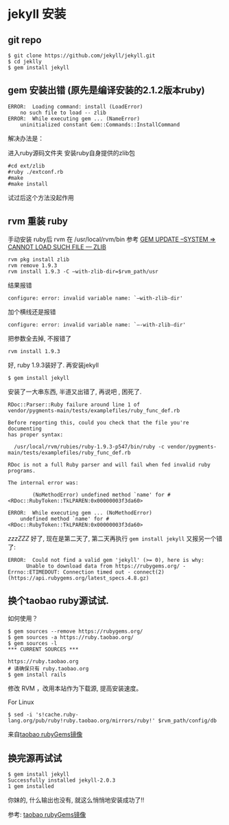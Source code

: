 # jekyll 安装

## git repo

	$ git clone https://github.com/jekyll/jekyll.git
	$ cd jeklly
	$ gem install jekyll


## gem 安装出错 (原先是编译安装的2.1.2版本ruby)

	ERROR:  Loading command: install (LoadError)
	    no such file to load -- zlib
	ERROR:  While executing gem ... (NameError)
	    uninitialized constant Gem::Commands::InstallCommand

解决办法是：

进入ruby源码文件夹 
安装ruby自身提供的zlib包 

	#cd ext/zlib
	#ruby ./extconf.rb
	#make
	#make install
试过后这个方法没起作用

## rvm 重装 ruby
手动安装 ruby后 rvm 在 /usr/local/rvm/bin
参考 [GEM UPDATE –SYSTEM => CANNOT LOAD SUCH FILE — ZLIB][1]

	rvm pkg install zlib
	rvm remove 1.9.3
	rvm install 1.9.3 -C –with-zlib-dir=$rvm_path/usr
结果报错 

	configure: error: invalid variable name: `–with-zlib-dir'
加个横线还是报错

	configure: error: invalid variable name: `–-with-zlib-dir'
把参数全去掉, 不报错了

	rvm install 1.9.3
好, ruby 1.9.3装好了. 再安装jekyll

	$ gem install jekyll
安装了一大串东西, 半道又出错了, 再说吧 , 困死了.

	RDoc::Parser::Ruby failure around line 1 of
	vendor/pygments-main/tests/examplefiles/ruby_func_def.rb

	Before reporting this, could you check that the file you're documenting
	has proper syntax:

	  /usr/local/rvm/rubies/ruby-1.9.3-p547/bin/ruby -c vendor/pygments-main/tests/examplefiles/ruby_func_def.rb

	RDoc is not a full Ruby parser and will fail when fed invalid ruby programs.

	The internal error was:

	        (NoMethodError) undefined method `name' for #<RDoc::RubyToken::TkLPAREN:0x00000003f3da60>

	ERROR:  While executing gem ... (NoMethodError)
	    undefined method `name' for #<RDoc::RubyToken::TkLPAREN:0x00000003f3da60>
*zzzZZZ*
好了, 现在是第二天了, 第二天再执行 `gem install jekyll` 又报另一个错了:

	ERROR:  Could not find a valid gem 'jekyll' (>= 0), here is why:
          Unable to download data from https://rubygems.org/ - Errno::ETIMEDOUT: Connection timed out - connect(2) (https://api.rubygems.org/latest_specs.4.8.gz)
## 换个taobao ruby源试试.

如何使用？

	$ gem sources --remove https://rubygems.org/
	$ gem sources -a https://ruby.taobao.org/
	$ gem sources -l
	*** CURRENT SOURCES ***

	https://ruby.taobao.org
	# 请确保只有 ruby.taobao.org
	$ gem install rails
修改 RVM ，改用本站作为下载源, 提高安装速度。

For Linux

	$ sed -i 's!cache.ruby-lang.org/pub/ruby!ruby.taobao.org/mirrors/ruby!' $rvm_path/config/db
来自[taobao rubyGems镜像][2]
## 换完源再试试

	$ gem install jekyll
	Successfully installed jekyll-2.0.3
	1 gem installed
你妹的, 什么输出也没有, 就这么悄悄地安装成功了!!

参考:
[taobao rubyGems镜像][2]

[1]: https://blog.johncheng.com/2011/11/03/gem-update-system-cannot-load-such-file-zlib/
[2]: http://ruby.taobao.org/